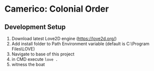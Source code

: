 # Camerico: Colonial Order

## Development Setup
1. Download latest Love2D engine (https://love2d.org/)
2. Add install folder to Path Environment variable (default is C:\Program Files\LOVE)
3. Navigate to base of this project
4. in CMD execute ```love .```
5. witness the boat
